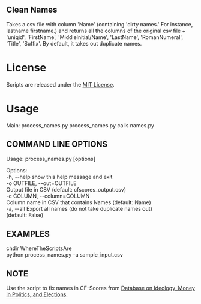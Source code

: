 ## Clean Names

Takes a csv file with column 'Name' (containing 'dirty names.' For instance, lastname firstname.) and returns all the columns of the original csv file + 'uniqid', 'FirstName', 'MiddleInitial/Name', 'LastName', 'RomanNumeral', 'Title', 'Suffix'. By default, it takes out duplicate names.

# License

Scripts are released under the [MIT License][].

# Usage

Main: process\_names.py process\_names.py calls names.py

## COMMAND LINE OPTIONS

Usage: process\_names.py [options]

Options:\
 -h, --help show this help message and exit\
 -o OUTFILE, --out=OUTFILE\
 Output file in CSV (default: cfscores\_output.csv)\
 -c COLUMN, --column=COLUMN\
 Column name in CSV that contains Names (default: Name)\
 -a, --all Export all names (do not take duplicate names out)\
 (default: False)

## EXAMPLES

chdir WhereTheScriptsAre\
python process\_names.py -a sample\_input.csv

## NOTE

Use the script to fix names in CF-Scores from [Database on Ideology,
Money in Politics, and Elections][].

  [MIT License]: https://github.com/soodoku/Clean-Names/License%20for%20Scripts.md
  [Database on Ideology, Money in Politics, and Elections]: http://data.stanford.edu/dime
